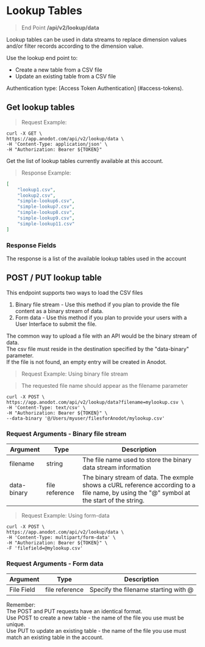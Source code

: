 # Lookup Tables

> End Point **/api/v2/lookup/data**

Lookup tables can be used in data streams to replace dimension values and/or filter records according to the dimension value.

Use the lookup end point to:

* Create a new table from a CSV file
* Update an existing table from a CSV file

Authentication type: [Access Token Authentication] (#access-tokens).

## Get lookup tables

> Request Example: 

```shell
curl -X GET \
https://app.anodot.com/api/v2/lookup/data \
-H 'Content-Type: application/json' \
-H "Authorization: Bearer ${TOKEN}"
```

Get the list of lookup tables currently available at this account.

> Response Example:

```json
[
    "lookup1.csv",
    "lookup2.csv",
    "simple-lookup6.csv",
    "simple-lookup7.csv",
    "simple-lookup8.csv",
    "simple-lookup9.csv",
    "simple-lookup11.csv"
]
```

### Response Fields

The response is a list of the available lookup tables used in the account

## POST / PUT lookup table

This endpoint supports two ways to load the CSV files

1. Binary file stream - Use this method if you plan to provide the file content as a binary stream of data.
2. Form data - Use this method if you plan to provide your users with a User Interface to submit the file.

<aside class="notice">
The common way to upload a file with an API would be the binary stream of data.<br/>
The csv file must reside in the destination specified by the "data-binary" parameter.<br/>
If the file is not found, an empty entry will be created in Anodot.
</aside>

> Request Example: Using binary file stream

> The requested file name should appear as the filename parameter 

```shell
curl -X POST \
https://app.anodot.com/api/v2/lookup/data?filename=mylookup.csv \
-H 'Content-Type: text/csv' \
-H "Authorization: Bearer ${TOKEN}" \
--data-binary '@/Users/myuser/filesforAnodot/mylookup.csv'
```

### Request Arguments - Binary file stream

Argument | Type | Description
---------|------|------------
filename | string | The file name used to store the binary data stream information
data-binary| file reference | The binary stream of data. The exmple shows a cURL reference according to a file name, by using the "@" symbol at the start of the string.

> Request Example: Using form-data

```shell
curl -X POST \
https://app.anodot.com/api/v2/lookup/data \
-H 'Content-Type: multipart/form-data' \
-H "Authorization: Bearer ${TOKEN}" \
-F 'filefield=@mylookup.csv'
```

### Request Arguments - Form data

Argument | Type | Description
---------|------|------------
File Field | file reference | Specify the filename starting with @

<aside class="notice">
Remember:</br>The POST and PUT requests have an identical format.<br/>
Use POST to create a new table - the name of the file you use must be unique.<br/>
Use PUT to update an existing table - the name of the file you use must match an existing table in the account.
</aside>
